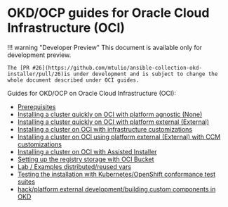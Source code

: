 # OKD/OCP guides for Oracle Cloud Infrastructure (OCI)

!!! warning "Developer Preview"
    This document is available only for development preview.

    The [PR #26](https://github.com/mtulio/ansible-collection-okd-installer/pull/26)is under development and is subject to change the whole document described under OCI guides.

Guides for OKD/OCP on Oracle Cloud Infrastructure (OCI):

- [Prerequisites](./prerequisites.md)
- [Installing a cluster quickly on OCI with platform agnostic (None)](./installing-quickly-agnostic.md)
- [Installing a cluster quickly on OCI with platform external (External)](./installing-quickly-external.md)
- [Installing a cluster on OCI with infrastructure customizations](./installing-customization-infra.md)
- [Installing a cluster on OCI using platform external (External) with CCM customizations](./installing-customization-external.md)
- [Installing a cluster on OCI with Assisted Installer](./installing-assisted-installer.md)
- [Setting up the registry storage with OCI Bucket](./setting-registry-storage-bucket.md)
- [Lab / Examples distributed/reused vars](./lab-examples-custom-vars.md)
- [Testing the installation with Kubernetes/OpenShift conformance test suites](./testing-opct-conformance.md)
- [hack/platform external development/building custom components in OKD](./hack/dev-platform-external-custom-release.md)
